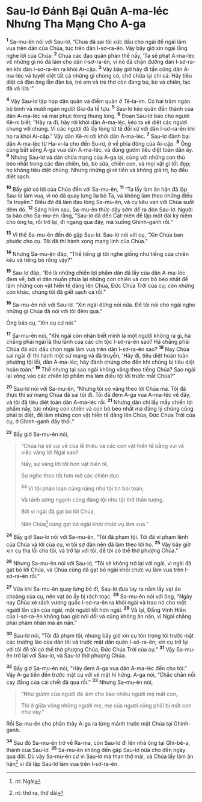 # Sau-lơ Ðánh Bại Quân A-ma-léc Nhưng Tha Mạng Cho A-ga

<sup><b>1</b></sup> Sa-mu-ên nói với Sau-lơ, “Chúa đã sai tôi xức dầu cho ngài để ngài làm vua trên dân của Chúa, tức trên dân I-sơ-ra-ên. Vậy bây giờ xin ngài lắng nghe lời của Chúa: <sup><b>2</b></sup> Chúa các đạo quân phán thế nầy, ‘Ta sẽ phạt A-ma-léc về những gì nó đã làm cho dân I-sơ-ra-ên, vì nó đã chận đường dân I-sơ-ra-ên khi dân I-sơ-ra-ên ra khỏi Ai-cập. <sup><b>3</b></sup> Vậy bây giờ hãy đi tấn công dân A-ma-léc và tuyệt diệt tất cả những gì chúng có, chớ chừa lại chi cả. Hãy tiêu diệt cả đàn ông lẫn đàn bà, trẻ em và trẻ thơ còn đang bú, bò và chiên, lạc đà và lừa.’”

<sup><b>4</b></sup> Vậy Sau-lơ tập họp dân quân và điểm quân ở Tê-la-im. Có hai trăm ngàn bộ binh và mười ngàn người Giu-đa tề tựu. <sup><b>5</b></sup> Sau-lơ kéo quân đến thành của dân A-ma-léc và mai phục trong thung lũng. <sup><b>6</b></sup> Ðoạn Sau-lơ báo cho người Kê-ni biết, “Hãy ra đi, hãy rời khỏi dân A-ma-léc, kẻo ta sẽ diệt các ngươi chung với chúng. Vì các ngươi đã lấy lòng tử tế đối xử với dân I-sơ-ra-ên khi họ ra khỏi Ai-cập.” Vậy dân Kê-ni rời khỏi dân A-ma-léc. <sup><b>7</b></sup> Sau-lơ đánh bại dân A-ma-léc từ Ha-vi-la cho đến Su-rơ, ở về phía đông của Ai-cập. <sup><b>8</b></sup> Ông cũng bắt sống A-ga vua dân A-ma-léc, và dùng gươm tiêu diệt toàn dân ấy. <sup><b>9</b></sup> Nhưng Sau-lơ và dân chừa mạng của A-ga lại, cùng với những con thú béo nhất trong các đàn chiên, bò, bò sữa, chiên con, và mọi vật gì tốt đẹp; họ không tiêu diệt chúng. Nhưng những gì rẻ tiền và không giá trị, họ đều diệt sạch.

<sup><b>10</b></sup> Bấy giờ có lời của Chúa đến với Sa-mu-ên, <sup><b>11</b></sup> “Ta lấy làm ân hận đã lập Sau-lơ làm vua, vì nó đã quay lưng lìa bỏ Ta, và không làm theo những điều Ta truyền.” Ðiều đó đã làm đau lòng Sa-mu-ên, và cụ kêu van với Chúa suốt đêm đó. <sup><b>12</b></sup> Sáng hôm sau, Sa-mu-ên thức dậy sớm để ra đón Sau-lơ. Người ta báo cho Sa-mu-ên rằng, “Sau-lơ đã đến Cạt-mên để lập một đài kỷ niệm cho ông ta, rồi trở lại, đi ngang qua đây, mà xuống Ghinh-ganh rồi.”

<sup><b>13</b></sup> Vì thế Sa-mu-ên đến đó gặp Sau-lơ. Sau-lơ nói với cụ, “Xin Chúa ban phước cho cụ. Tôi đã thi hành xong mạng lịnh của Chúa.”

<sup><b>14</b></sup> Nhưng Sa-mu-ên đáp, “Thế tiếng gì tôi nghe giống như tiếng của chiên kêu và tiếng bò rống vậy?”

<sup><b>15</b></sup> Sau-lơ đáp, “Ðó là những chiến lợi phẩm dân đã lấy của dân A-ma-léc đem về, bởi vì dân muốn chừa lại những con chiên và con bò béo nhất để làm những con vật hiến tế dâng lên Chúa, Ðức Chúa Trời của cụ; còn những con khác, chúng tôi đã giết sạch cả rồi.”

<sup><b>16</b></sup> Sa-mu-ên nói với Sau-lơ. “Xin ngài đừng nói nữa. Ðể tôi nói cho ngài nghe những gì Chúa đã nói với tôi đêm qua.”

Ông bảo cụ, “Xin cụ cứ nói.”

<sup><b>17</b></sup> Sa-mu-ên nói, “Khi ngài còn nhận biết mình là một người không ra gì, há chẳng phải ngài là thủ lãnh của các chi tộc I-sơ-ra-ên sao? Há chẳng phải Chúa đã xức dầu chọn ngài làm vua trên dân I-sơ-ra-ên sao? <sup><b>18</b></sup> Nay Chúa sai ngài đi thi hành một sứ mạng và đã truyền, ‘Hãy đi, tiêu diệt hoàn toàn phường tội lỗi, dân A-ma-léc; hãy đánh chúng cho đến khi chúng bị tiêu diệt hoàn toàn.’ <sup><b>19</b></sup> Thế nhưng tại sao ngài không vâng theo tiếng Chúa? Sao ngài lại xông vào các chiến lợi phẩm mà làm điều tội lỗi trước mắt Chúa?”

<sup><b>20</b></sup> Sau-lơ nói với Sa-mu-ên, “Nhưng tôi có vâng theo lời Chúa mà. Tôi đã thực thi sứ mạng Chúa đã sai tôi đi. Tôi đã đem A-ga vua A-ma-léc về đây, và tôi đã tiêu diệt toàn dân A-ma-léc rồi. <sup><b>21</b></sup> Nhưng dân chỉ lấy mấy chiến lợi phẩm nầy, tức những con chiên và con bò béo nhất mà đáng lý chúng cũng phải bị diệt, để làm những con vật hiến tế dâng lên Chúa, Ðức Chúa Trời của cụ, ở Ghinh-ganh đấy thôi.”

<sup><b>22</b></sup> Bấy giờ Sa-mu-ên nói,

> “Chúa há sẽ vui về của lễ thiêu và các con vật hiến tế bằng vui về việc vâng lời Ngài sao?
>
> Nầy, sự vâng lời tốt hơn vật hiến tế,
>
> Sự nghe theo tốt hơn mỡ các chiên đực.
>
> <sup><b>23</b></sup> Vì tội phản loạn cũng nặng như tội tin bói toán;
>
> Và tánh ương ngạnh cũng đáng tội như tội thờ thần tượng.
>
> Bởi vì ngài đã gạt bỏ lời Chúa,
>
> Nên Chúa[^1-fc3b2202-85ff-4999-9c35-8798bb2bf5f1] cũng gạt bỏ ngài khỏi chức vụ làm vua.”

<sup><b>24</b></sup> Bấy giờ Sau-lơ nói với Sa-mu-ên, “Tôi đã phạm tội. Tôi đã vi phạm lệnh của Chúa và lời của cụ, vì tôi sợ dân nên đã làm theo lời họ. <sup><b>25</b></sup> Vậy bây giờ xin cụ tha lỗi cho tôi, và trở lại với tôi, để tôi có thể thờ phượng Chúa.”

<sup><b>26</b></sup> Nhưng Sa-mu-ên nói với Sau-lơ, “Tôi sẽ không trở lại với ngài, vì ngài đã gạt bỏ lời Chúa, và Chúa cũng đã gạt bỏ ngài khỏi chức vụ làm vua trên I-sơ-ra-ên rồi.”

<sup><b>27</b></sup> Vừa khi Sa-mu-ên quay lưng bỏ đi, Sau-lơ đưa tay ra nắm lấy vạt áo choàng của cụ, nên vạt áo ấy bị rách toạc. <sup><b>28</b></sup> Sa-mu-ên nói với ông, “Ngày nay Chúa xé rách vương quốc I-sơ-ra-ên ra khỏi ngài và trao nó cho một người lân cận của ngài, một người tốt hơn ngài. <sup><b>29</b></sup> Vả lại, Ðấng Vinh Hiển của I-sơ-ra-ên không bao giờ nói dối và cũng không ăn năn, vì Ngài chẳng phải phàm nhân mà ăn năn.”

<sup><b>30</b></sup> Sau-lơ nói, “Tôi đã phạm tội, nhưng bây giờ xin cụ tôn trọng tôi trước mặt các trưởng lão của dân tôi và trước mặt dân quân I-sơ-ra-ên; xin cụ trở lại với tôi để tôi có thể thờ phượng Chúa, Ðức Chúa Trời của cụ.” <sup><b>31</b></sup> Vậy Sa-mu-ên trở lại với Sau-lơ, và Sau-lơ thờ phượng Chúa.

<sup><b>32</b></sup> Bấy giờ Sa-mu-ên nói, “Hãy đem A-ga vua dân A-ma-léc đến cho tôi.” Vậy A-ga tiến đến trước mặt cụ với vẻ mặt hí hửng. A-ga nói, “Chắc chắn nỗi cay đắng của cái chết đã qua rồi.” <sup><b>33</b></sup> Nhưng Sa-mu-ên nói,

> “Như gươm của ngươi đã làm cho bao nhiêu người mẹ mất con,
>
> Thì ở giữa vòng những người mẹ, mẹ của ngươi cũng phải bị mất con như vậy.”

Rồi Sa-mu-ên cho phân thây A-ga ra từng mảnh trước mặt Chúa tại Ghinh-ganh.

<sup><b>34</b></sup> Sau đó Sa-mu-ên trở về Ra-ma, còn Sau-lơ đi lên nhà ông tại Ghi-bê-a, thành của Sau-lơ. <sup><b>35</b></sup> Sa-mu-ên không đến gặp Sau-lơ nữa cho đến ngày qua đời. Dù vậy Sa-mu-ên cứ vì Sau-lơ mà than thở mãi, và Chúa lấy làm ân hận[^2-fc3b2202-85ff-4999-9c35-8798bb2bf5f1] vì đã lập Sau-lơ làm vua trên I-sơ-ra-ên.

[^1-fc3b2202-85ff-4999-9c35-8798bb2bf5f1]: nt: Ngài

[^2-fc3b2202-85ff-4999-9c35-8798bb2bf5f1]: nt: thở ra, thở dài
